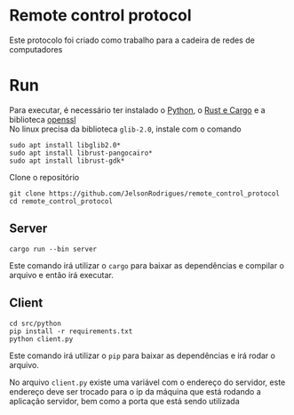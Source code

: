 # Remote control protocol

Este protocolo foi criado como trabalho para a cadeira de redes de computadores

# Run

Para executar, é necessário ter instalado o [Python](https://www.python.org/downloads/), o [Rust e Cargo](https://www.rust-lang.org/tools/install) e a biblioteca [openssl](https://www.openssl.org/source/) <br>
No linux precisa da biblioteca `glib-2.0`, instale com o comando 

```shell
sudo apt install libglib2.0*
sudo apt install librust-pangocairo*
sudo apt install librust-gdk*
```

Clone o repositório

```shell
git clone https://github.com/JelsonRodrigues/remote_control_protocol
cd remote_control_protocol
```

## Server

```shell
cargo run --bin server
```

Este comando irá utilizar o `cargo` para baixar as dependências e compilar o arquivo e então irá executar.

## Client

```shell
cd src/python
pip install -r requirements.txt
python client.py
```

Este comando irá utilizar o `pip` para baixar as dependências e irá rodar o arquivo.

No arquivo `client.py` existe uma variável com o endereço do servidor, este endereço deve ser trocado para o ip da máquina que está rodando a aplicação servidor, bem como a porta que está sendo utilizada
